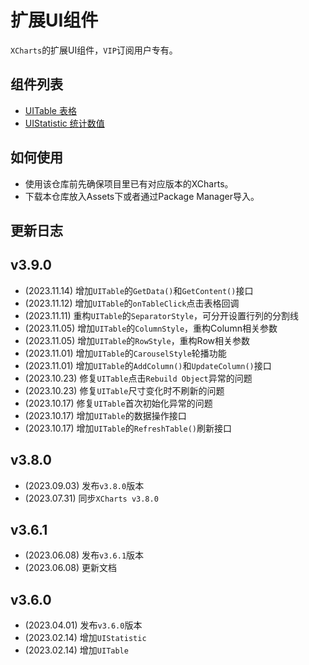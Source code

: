 # 扩展UI组件

`XCharts`的扩展UI组件，`VIP`订阅用户专有。

## 组件列表

* [UITable 表格](Documentation~/zh/ui_table.md)
* [UIStatistic 统计数值](Documentation~/zh/ui_statistic.md)

## 如何使用

* 使用该仓库前先确保项目里已有对应版本的XCharts。
* 下载本仓库放入Assets下或者通过Package Manager导入。

## 更新日志

## v3.9.0

* (2023.11.14) 增加`UITable`的`GetData()`和`GetContent()`接口
* (2023.11.12) 增加`UITable`的`onTableClick`点击表格回调
* (2023.11.11) 重构`UITable`的`SeparatorStyle`，可分开设置行列的分割线
* (2023.11.05) 增加`UITable`的`ColumnStyle`，重构Column相关参数
* (2023.11.05) 增加`UITable`的`RowStyle`，重构Row相关参数
* (2023.11.01) 增加`UITable`的`CarouselStyle`轮播功能
* (2023.11.01) 增加`UITable`的`AddColumn()`和`UpdateColumn()`接口
* (2023.10.23) 修复`UITable`点击`Rebuild Object`异常的问题
* (2023.10.23) 修复`UITable`尺寸变化时不刷新的问题
* (2023.10.17) 修复`UITable`首次初始化异常的问题
* (2023.10.17) 增加`UITable`的数据操作接口
* (2023.10.17) 增加`UITable`的`RefreshTable()`刷新接口

## v3.8.0

* (2023.09.03) 发布`v3.8.0`版本
* (2023.07.31) 同步`XCharts v3.8.0`

## v3.6.1

* (2023.06.08) 发布`v3.6.1`版本
* (2023.06.08) 更新文档

## v3.6.0

* (2023.04.01) 发布`v3.6.0`版本
* (2023.02.14) 增加`UIStatistic`
* (2023.02.14) 增加`UITable`
